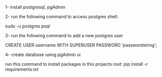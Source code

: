 
1- install postgresql, pgAdmin

2- run the following command to access postgres shell:

sudo -u postgres psql


3- run the following command to add a new postgres user

CREATE USER username WITH SUPERUSER PASSWORD 'passwordstring';

4- create database using pgAdmin ui



run this command to install packages in this projects root:
pip install -r requirements.txt 
